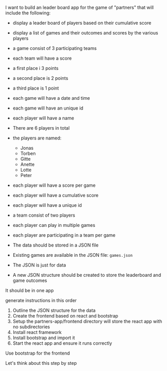 I want to build an leader board app for the game of "partners" that will include the following:

* display a leader board of players based on their cumulative score
* display a list of games and their outcomes and scores by the various players
* a game consist of 3 participating teams
* each team will have a score
* a first place i 3 points
* a second place is 2 points
* a third place is 1 point
* each game will have a date and time
* each game will have an unique id
* each player will have a name
* There are 6 players in total
* the players are named:
  * Jonas
  * Torben
  * Gitte
  * Anette
  * Lotte
  * Peter
* each player will have a score per game
* each player will have a cumulative score
* each player will have a unique id
* a team consist of two players
* each player can play in multiple games
* each player are participating in a team per game
* The data should be stored in a JSON file

* Existing games are available in the JSON file: `games.json`
* The JSON is just for data
* A new JSON structure should be created to store the leaderboard and game outcomes

It should be in one app

generate instructions in this order

1. Outline the JSON structure for the data 
2. Create the frontend based on react and bootstrap
3. Setup the partners-app/frontend directory will store the react app with no subdirectories
4. Install react framework
5. Install bootstrap and import it
6. Start the react app and ensure it runs correctly

Use bootstrap for the frontend

Let's think about this step by step